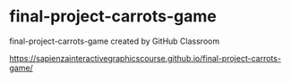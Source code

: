 # final-project-carrots-game
final-project-carrots-game created by GitHub Classroom  

https://sapienzainteractivegraphicscourse.github.io/final-project-carrots-game/
